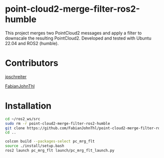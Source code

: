 # point-cloud2-merge-filter-ros2-humble
This project merges two PointCloud2 messages and apply a filter to downscale the resulting PointCloud2. Developed and tested with Ubuntu 22.04 and ROS2 (humble).

# Contributors

[jpschreiter](https://github.com/jpschreiter)

[FabianJohnThl](https://github.com/FabianJohnThl)

# Installation

```bash
cd ~/ros2_ws/src
sudo rm -r point-cloud2-merge-filter-ros2-humble
git clone https://github.com/FabianJohnThl/point-cloud2-merge-filter-ros2-humble.git
cd ..

colcon build --packages-select pc_mrg_flt
source ./install/setup.bash
ros2 launch pc_mrg_flt launch/pc_mrg_flt_launch.py
```